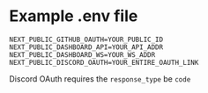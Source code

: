 # Example .env file
```
NEXT_PUBLIC_GITHUB_OAUTH=YOUR_PUBLIC_ID
NEXT_PUBLIC_DASHBOARD_API=YOUR_API_ADDR
NEXT_PUBLIC_DASHBOARD_WS=YOUR_WS_ADDR
NEXT_PUBLIC_DISCORD_OAUTH=YOUR_ENTIRE_OAUTH_LINK
```

Discord OAuth requires the `response_type` be `code` <br />
